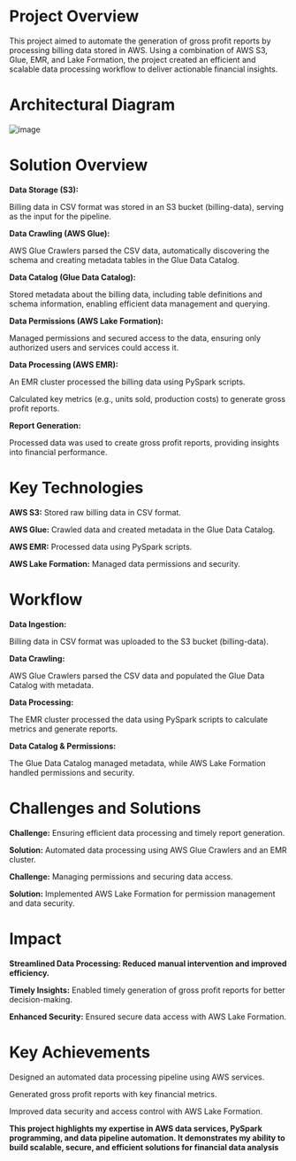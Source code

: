 <h1> Project Overview </h1>

This project aimed to automate the generation of gross profit reports by processing billing data stored in AWS. Using a combination of AWS S3, Glue, EMR, and Lake Formation, the project created an efficient and scalable data processing workflow to deliver actionable financial insights.

<h1> Architectural Diagram </h1>

![image](https://github.com/user-attachments/assets/c0df8110-a498-47e9-8c5f-6975b97fda0e)

<h1> Solution Overview </h1>

**Data Storage (S3):**

Billing data in CSV format was stored in an S3 bucket (billing-data), serving as the input for the pipeline.

**Data Crawling (AWS Glue):**

AWS Glue Crawlers parsed the CSV data, automatically discovering the schema and creating metadata tables in the Glue Data Catalog.

**Data Catalog (Glue Data Catalog):**

Stored metadata about the billing data, including table definitions and schema information, enabling efficient data management and querying.

**Data Permissions (AWS Lake Formation):**

Managed permissions and secured access to the data, ensuring only authorized users and services could access it.

**Data Processing (AWS EMR):**

An EMR cluster processed the billing data using PySpark scripts.

Calculated key metrics (e.g., units sold, production costs) to generate gross profit reports.

**Report Generation:**

Processed data was used to create gross profit reports, providing insights into financial performance.

<h1> Key Technologies </h1>

**AWS S3:** Stored raw billing data in CSV format.

**AWS Glue:** Crawled data and created metadata in the Glue Data Catalog.

**AWS EMR:** Processed data using PySpark scripts.

**AWS Lake Formation:** Managed data permissions and security.

<h1> Workflow </h1>

**Data Ingestion:**

Billing data in CSV format was uploaded to the S3 bucket (billing-data).

**Data Crawling:**

AWS Glue Crawlers parsed the CSV data and populated the Glue Data Catalog with metadata.

**Data Processing:**

The EMR cluster processed the data using PySpark scripts to calculate metrics and generate reports.

**Data Catalog & Permissions:**

The Glue Data Catalog managed metadata, while AWS Lake Formation handled permissions and security.

<h1> Challenges and Solutions </h1>

**Challenge:** Ensuring efficient data processing and timely report generation.

**Solution:** Automated data processing using AWS Glue Crawlers and an EMR cluster.

**Challenge:** Managing permissions and securing data access.

**Solution:** Implemented AWS Lake Formation for permission management and data security.

<h1> Impact </h1>

**Streamlined Data Processing: Reduced manual intervention and improved efficiency.**

**Timely Insights:** Enabled timely generation of gross profit reports for better decision-making.

**Enhanced Security:** Ensured secure data access with AWS Lake Formation.

<h1> Key Achievements </h1>

Designed an automated data processing pipeline using AWS services.

Generated gross profit reports with key financial metrics.

Improved data security and access control with AWS Lake Formation.

**This project highlights my expertise in AWS data services, PySpark programming, and data pipeline automation. It demonstrates my ability to build scalable, secure, and efficient solutions for financial data analysis**
